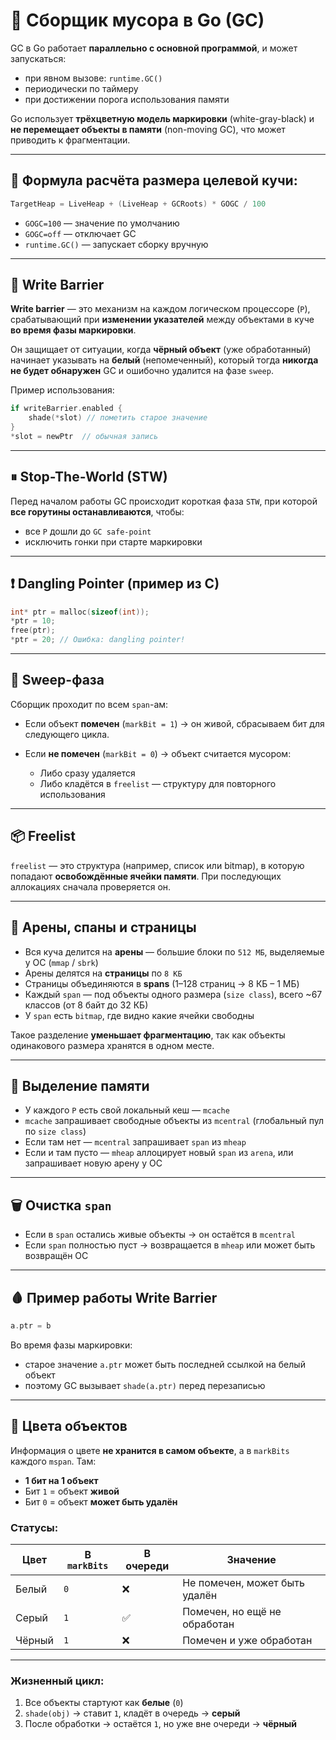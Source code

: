 # 🔄 Сборщик мусора в Go (GC)

GC в Go работает **параллельно с основной программой**, и может запускаться:

- при явном вызове: `runtime.GC()`
- периодически по таймеру
- при достижении порога использования памяти

Go использует **трёхцветную модель маркировки** (white-gray-black) и **не перемещает объекты в памяти** (non-moving GC), что может приводить к фрагментации.

---

## 📏 Формула расчёта размера целевой кучи:

```go
TargetHeap = LiveHeap + (LiveHeap + GCRoots) * GOGC / 100
```

- `GOGC=100` — значение по умолчанию
- `GOGC=off` — отключает GC
- `runtime.GC()` — запускает сборку вручную

---

## 🧱 Write Barrier

**Write barrier** — это механизм на каждом логическом процессоре (`P`), срабатывающий при **изменении указателей** между объектами в куче **во время фазы маркировки**.

Он защищает от ситуации, когда **чёрный объект** (уже обработанный) начинает указывать на **белый** (непомеченный), который тогда **никогда не будет обнаружен** GC и ошибочно удалится на фазе `sweep`.

Пример использования:

```go
if writeBarrier.enabled {
    shade(*slot) // пометить старое значение
}
*slot = newPtr  // обычная запись
```

---

## ⏸ Stop-The-World (STW)

Перед началом работы GC происходит короткая фаза `STW`, при которой **все горутины останавливаются**, чтобы:

- все `P` дошли до `GC safe-point`
- исключить гонки при старте маркировки

---

## ❗ Dangling Pointer (пример из C)

```c
int* ptr = malloc(sizeof(int));
*ptr = 10;
free(ptr);
*ptr = 20; // Ошибка: dangling pointer!
```

---

## 🧹 Sweep-фаза

Сборщик проходит по всем `span`-ам:

- Если объект **помечен** (`markBit = 1`) → он живой, сбрасываем бит для следующего цикла.
- Если **не помечен** (`markBit = 0`) → объект считается мусором:

  - Либо сразу удаляется
  - Либо кладётся в `freelist` — структуру для повторного использования

---

## 📦 Freelist

`freelist` — это структура (например, список или bitmap), в которую попадают **освобождённые ячейки памяти**. При последующих аллокациях сначала проверяется он.

---

## 🧱 Арены, спаны и страницы

- Вся куча делится на **арены** — большие блоки по `512 МБ`, выделяемые у ОС (`mmap` / `sbrk`)
- Арены делятся на **страницы** по `8 КБ`
- Страницы объединяются в **spans** (1–128 страниц → 8 КБ – 1 МБ)
- Каждый `span` — под объекты одного размера (`size class`), всего \~67 классов (от 8 байт до 32 КБ)
- У `span` есть `bitmap`, где видно какие ячейки свободны

Такое разделение **уменьшает фрагментацию**, так как объекты одинакового размера хранятся в одном месте.

---

## 🧠 Выделение памяти

- У каждого `P` есть свой локальный кеш — `mcache`
- `mcache` запрашивает свободные объекты из `mcentral` (глобальный пул по `size class`)
- Если там нет — `mcentral` запрашивает `span` из `mheap`
- Если и там пусто — `mheap` аллоцирует новый `span` из `arena`, или запрашивает новую арену у ОС

---

## 🗑 Очистка `span`

- Если в `span` остались живые объекты → он остаётся в `mcentral`
- Если `span` полностью пуст → возвращается в `mheap` или может быть возвращён ОС

---

## 🩸 Пример работы Write Barrier

```go
a.ptr = b
```

Во время фазы маркировки:

- старое значение `a.ptr` может быть последней ссылкой на белый объект
- поэтому GC вызывает `shade(a.ptr)` перед перезаписью

---

## 🎨 Цвета объектов

Информация о цвете **не хранится в самом объекте**, а в `markBits` каждого `mspan`. Там:

- **1 бит на 1 объект**
- Бит `1` = объект **живой**
- Бит `0` = объект **может быть удалён**

### Статусы:

| Цвет   | В `markBits` | В очереди | Значение                      |
| ------ | ------------ | --------- | ----------------------------- |
| Белый  | `0`          | ❌        | Не помечен, может быть удалён |
| Серый  | `1`          | ✅        | Помечен, но ещё не обработан  |
| Чёрный | `1`          | ❌        | Помечен и уже обработан       |

---

### Жизненный цикл:

1. Все объекты стартуют как **белые** (`0`)
2. `shade(obj)` → ставит `1`, кладёт в очередь → **серый**
3. После обработки → остаётся `1`, но уже вне очереди → **чёрный**
